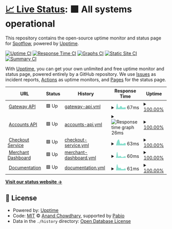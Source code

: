 # [📈 Live Status](https://Spotflow-One.github.io/spg-status): <!--live status--> **🟩 All systems operational**

This repository contains the open-source uptime monitor and status page for [Spotflow](https://spotflow.one), powered by [Upptime](https://github.com/upptime/upptime).

[![Uptime CI](https://github.com/Spotflow-One/spg-status/workflows/Uptime%20CI/badge.svg)](https://github.com/Spotflow-One/spg-status/actions?query=workflow%3A%22Uptime+CI%22)
[![Response Time CI](https://github.com/Spotflow-One/spg-status/workflows/Response%20Time%20CI/badge.svg)](https://github.com/Spotflow-One/spg-status/actions?query=workflow%3A%22Response+Time+CI%22)
[![Graphs CI](https://github.com/Spotflow-One/spg-status/workflows/Graphs%20CI/badge.svg)](https://github.com/Spotflow-One/spg-status/actions?query=workflow%3A%22Graphs+CI%22)
[![Static Site CI](https://github.com/Spotflow-One/spg-status/workflows/Static%20Site%20CI/badge.svg)](https://github.com/Spotflow-One/spg-status/actions?query=workflow%3A%22Static+Site+CI%22)
[![Summary CI](https://github.com/Spotflow-One/spg-status/workflows/Summary%20CI/badge.svg)](https://github.com/Spotflow-One/spg-status/actions?query=workflow%3A%22Summary+CI%22)

With [Upptime](https://upptime.js.org), you can get your own unlimited and free uptime monitor and status page, powered entirely by a GitHub repository. We use [Issues](https://github.com/Spotflow-One/spg-status/issues) as incident reports, [Actions](https://github.com/Spotflow-One/spg-status/actions) as uptime monitors, and [Pages](https://Spotflow-One.github.io/spg-status) for the status page.

<!--start: status pages-->
<!-- This summary is generated by Upptime (https://github.com/upptime/upptime) -->
<!-- Do not edit this manually, your changes will be overwritten -->
<!-- prettier-ignore -->
| URL | Status | History | Response Time | Uptime |
| --- | ------ | ------- | ------------- | ------ |
| <img alt="" src="https://icons.duckduckgo.com/ip3/api.spotflow.co.ico" height="13"> [Gateway API](https://api.spotflow.co/gateway/actuator/health) | 🟩 Up | [gateway-api.yml](https://github.com/Spotflow-One/spg-status/commits/HEAD/history/gateway-api.yml) | <details><summary><img alt="Response time graph" src="./graphs/gateway-api/response-time-week.png" height="20"> 67ms</summary><br><a href="https://Spotflow-One.github.io/spg-status/history/gateway-api"><img alt="Response time 66" src="https://img.shields.io/endpoint?url=https%3A%2F%2Fraw.githubusercontent.com%2FSpotflow-One%2Fspg-status%2FHEAD%2Fapi%2Fgateway-api%2Fresponse-time.json"></a><br><a href="https://Spotflow-One.github.io/spg-status/history/gateway-api"><img alt="24-hour response time 51" src="https://img.shields.io/endpoint?url=https%3A%2F%2Fraw.githubusercontent.com%2FSpotflow-One%2Fspg-status%2FHEAD%2Fapi%2Fgateway-api%2Fresponse-time-day.json"></a><br><a href="https://Spotflow-One.github.io/spg-status/history/gateway-api"><img alt="7-day response time 67" src="https://img.shields.io/endpoint?url=https%3A%2F%2Fraw.githubusercontent.com%2FSpotflow-One%2Fspg-status%2FHEAD%2Fapi%2Fgateway-api%2Fresponse-time-week.json"></a><br><a href="https://Spotflow-One.github.io/spg-status/history/gateway-api"><img alt="30-day response time 73" src="https://img.shields.io/endpoint?url=https%3A%2F%2Fraw.githubusercontent.com%2FSpotflow-One%2Fspg-status%2FHEAD%2Fapi%2Fgateway-api%2Fresponse-time-month.json"></a><br><a href="https://Spotflow-One.github.io/spg-status/history/gateway-api"><img alt="1-year response time 66" src="https://img.shields.io/endpoint?url=https%3A%2F%2Fraw.githubusercontent.com%2FSpotflow-One%2Fspg-status%2FHEAD%2Fapi%2Fgateway-api%2Fresponse-time-year.json"></a></details> | <details><summary><a href="https://Spotflow-One.github.io/spg-status/history/gateway-api">100.00%</a></summary><a href="https://Spotflow-One.github.io/spg-status/history/gateway-api"><img alt="All-time uptime 90.78%" src="https://img.shields.io/endpoint?url=https%3A%2F%2Fraw.githubusercontent.com%2FSpotflow-One%2Fspg-status%2FHEAD%2Fapi%2Fgateway-api%2Fuptime.json"></a><br><a href="https://Spotflow-One.github.io/spg-status/history/gateway-api"><img alt="24-hour uptime 100.00%" src="https://img.shields.io/endpoint?url=https%3A%2F%2Fraw.githubusercontent.com%2FSpotflow-One%2Fspg-status%2FHEAD%2Fapi%2Fgateway-api%2Fuptime-day.json"></a><br><a href="https://Spotflow-One.github.io/spg-status/history/gateway-api"><img alt="7-day uptime 100.00%" src="https://img.shields.io/endpoint?url=https%3A%2F%2Fraw.githubusercontent.com%2FSpotflow-One%2Fspg-status%2FHEAD%2Fapi%2Fgateway-api%2Fuptime-week.json"></a><br><a href="https://Spotflow-One.github.io/spg-status/history/gateway-api"><img alt="30-day uptime 100.00%" src="https://img.shields.io/endpoint?url=https%3A%2F%2Fraw.githubusercontent.com%2FSpotflow-One%2Fspg-status%2FHEAD%2Fapi%2Fgateway-api%2Fuptime-month.json"></a><br><a href="https://Spotflow-One.github.io/spg-status/history/gateway-api"><img alt="1-year uptime 90.78%" src="https://img.shields.io/endpoint?url=https%3A%2F%2Fraw.githubusercontent.com%2FSpotflow-One%2Fspg-status%2FHEAD%2Fapi%2Fgateway-api%2Fuptime-year.json"></a></details>
| <img alt="" src="https://icons.duckduckgo.com/ip3/api.spotflow.co.ico" height="13"> [Accounts API](https://api.spotflow.co/accounts/actuator/health) | 🟩 Up | [accounts-api.yml](https://github.com/Spotflow-One/spg-status/commits/HEAD/history/accounts-api.yml) | <details><summary><img alt="Response time graph" src="./graphs/accounts-api/response-time-week.png" height="20"> 26ms</summary><br><a href="https://Spotflow-One.github.io/spg-status/history/accounts-api"><img alt="Response time 24" src="https://img.shields.io/endpoint?url=https%3A%2F%2Fraw.githubusercontent.com%2FSpotflow-One%2Fspg-status%2FHEAD%2Fapi%2Faccounts-api%2Fresponse-time.json"></a><br><a href="https://Spotflow-One.github.io/spg-status/history/accounts-api"><img alt="24-hour response time 33" src="https://img.shields.io/endpoint?url=https%3A%2F%2Fraw.githubusercontent.com%2FSpotflow-One%2Fspg-status%2FHEAD%2Fapi%2Faccounts-api%2Fresponse-time-day.json"></a><br><a href="https://Spotflow-One.github.io/spg-status/history/accounts-api"><img alt="7-day response time 26" src="https://img.shields.io/endpoint?url=https%3A%2F%2Fraw.githubusercontent.com%2FSpotflow-One%2Fspg-status%2FHEAD%2Fapi%2Faccounts-api%2Fresponse-time-week.json"></a><br><a href="https://Spotflow-One.github.io/spg-status/history/accounts-api"><img alt="30-day response time 24" src="https://img.shields.io/endpoint?url=https%3A%2F%2Fraw.githubusercontent.com%2FSpotflow-One%2Fspg-status%2FHEAD%2Fapi%2Faccounts-api%2Fresponse-time-month.json"></a><br><a href="https://Spotflow-One.github.io/spg-status/history/accounts-api"><img alt="1-year response time 24" src="https://img.shields.io/endpoint?url=https%3A%2F%2Fraw.githubusercontent.com%2FSpotflow-One%2Fspg-status%2FHEAD%2Fapi%2Faccounts-api%2Fresponse-time-year.json"></a></details> | <details><summary><a href="https://Spotflow-One.github.io/spg-status/history/accounts-api">100.00%</a></summary><a href="https://Spotflow-One.github.io/spg-status/history/accounts-api"><img alt="All-time uptime 100.00%" src="https://img.shields.io/endpoint?url=https%3A%2F%2Fraw.githubusercontent.com%2FSpotflow-One%2Fspg-status%2FHEAD%2Fapi%2Faccounts-api%2Fuptime.json"></a><br><a href="https://Spotflow-One.github.io/spg-status/history/accounts-api"><img alt="24-hour uptime 100.00%" src="https://img.shields.io/endpoint?url=https%3A%2F%2Fraw.githubusercontent.com%2FSpotflow-One%2Fspg-status%2FHEAD%2Fapi%2Faccounts-api%2Fuptime-day.json"></a><br><a href="https://Spotflow-One.github.io/spg-status/history/accounts-api"><img alt="7-day uptime 100.00%" src="https://img.shields.io/endpoint?url=https%3A%2F%2Fraw.githubusercontent.com%2FSpotflow-One%2Fspg-status%2FHEAD%2Fapi%2Faccounts-api%2Fuptime-week.json"></a><br><a href="https://Spotflow-One.github.io/spg-status/history/accounts-api"><img alt="30-day uptime 100.00%" src="https://img.shields.io/endpoint?url=https%3A%2F%2Fraw.githubusercontent.com%2FSpotflow-One%2Fspg-status%2FHEAD%2Fapi%2Faccounts-api%2Fuptime-month.json"></a><br><a href="https://Spotflow-One.github.io/spg-status/history/accounts-api"><img alt="1-year uptime 100.00%" src="https://img.shields.io/endpoint?url=https%3A%2F%2Fraw.githubusercontent.com%2FSpotflow-One%2Fspg-status%2FHEAD%2Fapi%2Faccounts-api%2Fuptime-year.json"></a></details>
| <img alt="" src="https://icons.duckduckgo.com/ip3/checkout.spotflow.co.ico" height="13"> [Checkout Service](https://checkout.spotflow.co) | 🟩 Up | [checkout-service.yml](https://github.com/Spotflow-One/spg-status/commits/HEAD/history/checkout-service.yml) | <details><summary><img alt="Response time graph" src="./graphs/checkout-service/response-time-week.png" height="20"> 63ms</summary><br><a href="https://Spotflow-One.github.io/spg-status/history/checkout-service"><img alt="Response time 62" src="https://img.shields.io/endpoint?url=https%3A%2F%2Fraw.githubusercontent.com%2FSpotflow-One%2Fspg-status%2FHEAD%2Fapi%2Fcheckout-service%2Fresponse-time.json"></a><br><a href="https://Spotflow-One.github.io/spg-status/history/checkout-service"><img alt="24-hour response time 50" src="https://img.shields.io/endpoint?url=https%3A%2F%2Fraw.githubusercontent.com%2FSpotflow-One%2Fspg-status%2FHEAD%2Fapi%2Fcheckout-service%2Fresponse-time-day.json"></a><br><a href="https://Spotflow-One.github.io/spg-status/history/checkout-service"><img alt="7-day response time 63" src="https://img.shields.io/endpoint?url=https%3A%2F%2Fraw.githubusercontent.com%2FSpotflow-One%2Fspg-status%2FHEAD%2Fapi%2Fcheckout-service%2Fresponse-time-week.json"></a><br><a href="https://Spotflow-One.github.io/spg-status/history/checkout-service"><img alt="30-day response time 64" src="https://img.shields.io/endpoint?url=https%3A%2F%2Fraw.githubusercontent.com%2FSpotflow-One%2Fspg-status%2FHEAD%2Fapi%2Fcheckout-service%2Fresponse-time-month.json"></a><br><a href="https://Spotflow-One.github.io/spg-status/history/checkout-service"><img alt="1-year response time 62" src="https://img.shields.io/endpoint?url=https%3A%2F%2Fraw.githubusercontent.com%2FSpotflow-One%2Fspg-status%2FHEAD%2Fapi%2Fcheckout-service%2Fresponse-time-year.json"></a></details> | <details><summary><a href="https://Spotflow-One.github.io/spg-status/history/checkout-service">100.00%</a></summary><a href="https://Spotflow-One.github.io/spg-status/history/checkout-service"><img alt="All-time uptime 99.65%" src="https://img.shields.io/endpoint?url=https%3A%2F%2Fraw.githubusercontent.com%2FSpotflow-One%2Fspg-status%2FHEAD%2Fapi%2Fcheckout-service%2Fuptime.json"></a><br><a href="https://Spotflow-One.github.io/spg-status/history/checkout-service"><img alt="24-hour uptime 100.00%" src="https://img.shields.io/endpoint?url=https%3A%2F%2Fraw.githubusercontent.com%2FSpotflow-One%2Fspg-status%2FHEAD%2Fapi%2Fcheckout-service%2Fuptime-day.json"></a><br><a href="https://Spotflow-One.github.io/spg-status/history/checkout-service"><img alt="7-day uptime 100.00%" src="https://img.shields.io/endpoint?url=https%3A%2F%2Fraw.githubusercontent.com%2FSpotflow-One%2Fspg-status%2FHEAD%2Fapi%2Fcheckout-service%2Fuptime-week.json"></a><br><a href="https://Spotflow-One.github.io/spg-status/history/checkout-service"><img alt="30-day uptime 100.00%" src="https://img.shields.io/endpoint?url=https%3A%2F%2Fraw.githubusercontent.com%2FSpotflow-One%2Fspg-status%2FHEAD%2Fapi%2Fcheckout-service%2Fuptime-month.json"></a><br><a href="https://Spotflow-One.github.io/spg-status/history/checkout-service"><img alt="1-year uptime 99.65%" src="https://img.shields.io/endpoint?url=https%3A%2F%2Fraw.githubusercontent.com%2FSpotflow-One%2Fspg-status%2FHEAD%2Fapi%2Fcheckout-service%2Fuptime-year.json"></a></details>
| <img alt="" src="https://icons.duckduckgo.com/ip3/app.spotflow.co.ico" height="13"> [Merchant Dashboard](https://app.spotflow.co) | 🟩 Up | [merchant-dashboard.yml](https://github.com/Spotflow-One/spg-status/commits/HEAD/history/merchant-dashboard.yml) | <details><summary><img alt="Response time graph" src="./graphs/merchant-dashboard/response-time-week.png" height="20"> 60ms</summary><br><a href="https://Spotflow-One.github.io/spg-status/history/merchant-dashboard"><img alt="Response time 61" src="https://img.shields.io/endpoint?url=https%3A%2F%2Fraw.githubusercontent.com%2FSpotflow-One%2Fspg-status%2FHEAD%2Fapi%2Fmerchant-dashboard%2Fresponse-time.json"></a><br><a href="https://Spotflow-One.github.io/spg-status/history/merchant-dashboard"><img alt="24-hour response time 55" src="https://img.shields.io/endpoint?url=https%3A%2F%2Fraw.githubusercontent.com%2FSpotflow-One%2Fspg-status%2FHEAD%2Fapi%2Fmerchant-dashboard%2Fresponse-time-day.json"></a><br><a href="https://Spotflow-One.github.io/spg-status/history/merchant-dashboard"><img alt="7-day response time 60" src="https://img.shields.io/endpoint?url=https%3A%2F%2Fraw.githubusercontent.com%2FSpotflow-One%2Fspg-status%2FHEAD%2Fapi%2Fmerchant-dashboard%2Fresponse-time-week.json"></a><br><a href="https://Spotflow-One.github.io/spg-status/history/merchant-dashboard"><img alt="30-day response time 69" src="https://img.shields.io/endpoint?url=https%3A%2F%2Fraw.githubusercontent.com%2FSpotflow-One%2Fspg-status%2FHEAD%2Fapi%2Fmerchant-dashboard%2Fresponse-time-month.json"></a><br><a href="https://Spotflow-One.github.io/spg-status/history/merchant-dashboard"><img alt="1-year response time 61" src="https://img.shields.io/endpoint?url=https%3A%2F%2Fraw.githubusercontent.com%2FSpotflow-One%2Fspg-status%2FHEAD%2Fapi%2Fmerchant-dashboard%2Fresponse-time-year.json"></a></details> | <details><summary><a href="https://Spotflow-One.github.io/spg-status/history/merchant-dashboard">100.00%</a></summary><a href="https://Spotflow-One.github.io/spg-status/history/merchant-dashboard"><img alt="All-time uptime 100.00%" src="https://img.shields.io/endpoint?url=https%3A%2F%2Fraw.githubusercontent.com%2FSpotflow-One%2Fspg-status%2FHEAD%2Fapi%2Fmerchant-dashboard%2Fuptime.json"></a><br><a href="https://Spotflow-One.github.io/spg-status/history/merchant-dashboard"><img alt="24-hour uptime 100.00%" src="https://img.shields.io/endpoint?url=https%3A%2F%2Fraw.githubusercontent.com%2FSpotflow-One%2Fspg-status%2FHEAD%2Fapi%2Fmerchant-dashboard%2Fuptime-day.json"></a><br><a href="https://Spotflow-One.github.io/spg-status/history/merchant-dashboard"><img alt="7-day uptime 100.00%" src="https://img.shields.io/endpoint?url=https%3A%2F%2Fraw.githubusercontent.com%2FSpotflow-One%2Fspg-status%2FHEAD%2Fapi%2Fmerchant-dashboard%2Fuptime-week.json"></a><br><a href="https://Spotflow-One.github.io/spg-status/history/merchant-dashboard"><img alt="30-day uptime 100.00%" src="https://img.shields.io/endpoint?url=https%3A%2F%2Fraw.githubusercontent.com%2FSpotflow-One%2Fspg-status%2FHEAD%2Fapi%2Fmerchant-dashboard%2Fuptime-month.json"></a><br><a href="https://Spotflow-One.github.io/spg-status/history/merchant-dashboard"><img alt="1-year uptime 100.00%" src="https://img.shields.io/endpoint?url=https%3A%2F%2Fraw.githubusercontent.com%2FSpotflow-One%2Fspg-status%2FHEAD%2Fapi%2Fmerchant-dashboard%2Fuptime-year.json"></a></details>
| <img alt="" src="https://icons.duckduckgo.com/ip3/docs.spotflow.co.ico" height="13"> [Documentation](https://docs.spotflow.co) | 🟩 Up | [documentation.yml](https://github.com/Spotflow-One/spg-status/commits/HEAD/history/documentation.yml) | <details><summary><img alt="Response time graph" src="./graphs/documentation/response-time-week.png" height="20"> 61ms</summary><br><a href="https://Spotflow-One.github.io/spg-status/history/documentation"><img alt="Response time 61" src="https://img.shields.io/endpoint?url=https%3A%2F%2Fraw.githubusercontent.com%2FSpotflow-One%2Fspg-status%2FHEAD%2Fapi%2Fdocumentation%2Fresponse-time.json"></a><br><a href="https://Spotflow-One.github.io/spg-status/history/documentation"><img alt="24-hour response time 50" src="https://img.shields.io/endpoint?url=https%3A%2F%2Fraw.githubusercontent.com%2FSpotflow-One%2Fspg-status%2FHEAD%2Fapi%2Fdocumentation%2Fresponse-time-day.json"></a><br><a href="https://Spotflow-One.github.io/spg-status/history/documentation"><img alt="7-day response time 61" src="https://img.shields.io/endpoint?url=https%3A%2F%2Fraw.githubusercontent.com%2FSpotflow-One%2Fspg-status%2FHEAD%2Fapi%2Fdocumentation%2Fresponse-time-week.json"></a><br><a href="https://Spotflow-One.github.io/spg-status/history/documentation"><img alt="30-day response time 68" src="https://img.shields.io/endpoint?url=https%3A%2F%2Fraw.githubusercontent.com%2FSpotflow-One%2Fspg-status%2FHEAD%2Fapi%2Fdocumentation%2Fresponse-time-month.json"></a><br><a href="https://Spotflow-One.github.io/spg-status/history/documentation"><img alt="1-year response time 61" src="https://img.shields.io/endpoint?url=https%3A%2F%2Fraw.githubusercontent.com%2FSpotflow-One%2Fspg-status%2FHEAD%2Fapi%2Fdocumentation%2Fresponse-time-year.json"></a></details> | <details><summary><a href="https://Spotflow-One.github.io/spg-status/history/documentation">100.00%</a></summary><a href="https://Spotflow-One.github.io/spg-status/history/documentation"><img alt="All-time uptime 100.00%" src="https://img.shields.io/endpoint?url=https%3A%2F%2Fraw.githubusercontent.com%2FSpotflow-One%2Fspg-status%2FHEAD%2Fapi%2Fdocumentation%2Fuptime.json"></a><br><a href="https://Spotflow-One.github.io/spg-status/history/documentation"><img alt="24-hour uptime 100.00%" src="https://img.shields.io/endpoint?url=https%3A%2F%2Fraw.githubusercontent.com%2FSpotflow-One%2Fspg-status%2FHEAD%2Fapi%2Fdocumentation%2Fuptime-day.json"></a><br><a href="https://Spotflow-One.github.io/spg-status/history/documentation"><img alt="7-day uptime 100.00%" src="https://img.shields.io/endpoint?url=https%3A%2F%2Fraw.githubusercontent.com%2FSpotflow-One%2Fspg-status%2FHEAD%2Fapi%2Fdocumentation%2Fuptime-week.json"></a><br><a href="https://Spotflow-One.github.io/spg-status/history/documentation"><img alt="30-day uptime 100.00%" src="https://img.shields.io/endpoint?url=https%3A%2F%2Fraw.githubusercontent.com%2FSpotflow-One%2Fspg-status%2FHEAD%2Fapi%2Fdocumentation%2Fuptime-month.json"></a><br><a href="https://Spotflow-One.github.io/spg-status/history/documentation"><img alt="1-year uptime 100.00%" src="https://img.shields.io/endpoint?url=https%3A%2F%2Fraw.githubusercontent.com%2FSpotflow-One%2Fspg-status%2FHEAD%2Fapi%2Fdocumentation%2Fuptime-year.json"></a></details>

<!--end: status pages-->

[**Visit our status website →**](https://Spotflow-One.github.io/spg-status)

## 📄 License

- Powered by: [Upptime](https://github.com/upptime/upptime)
- Code: [MIT](./LICENSE) © [Anand Chowdhary](https://anandchowdhary.com), supported by [Pabio](https://pabio.com)
- Data in the `./history` directory: [Open Database License](https://opendatacommons.org/licenses/odbl/1-0/)

